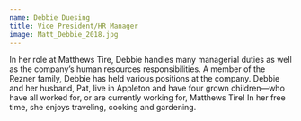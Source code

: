 ```yaml
---
name: Debbie Duesing
title: Vice President/HR Manager
image: Matt_Debbie_2018.jpg
---
```


In her role at Matthews Tire, Debbie handles many managerial duties as well as the company’s human resources responsibilities. A member of the Rezner family, Debbie has held various positions at the company. Debbie and her husband, Pat, live in Appleton and have four grown children—who have all worked for, or are currently working for, Matthews Tire! In her free time, she enjoys traveling, cooking and gardening.

